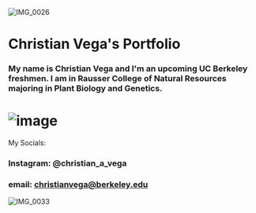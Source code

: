


![IMG_0026](https://github.com/thduke74/portfolio/assets/141671888/7975fa5d-470b-4b06-95ec-9a580fca821c)



# **Christian Vega's Portfolio**
### My name is Christian Vega and I'm an upcoming UC Berkeley freshmen. I am in Rausser College of Natural Resources majoring in Plant Biology and Genetics. 


# ![image](https://github.com/thduke74/portfolio/assets/141671888/3e7cbd6f-c9f8-4707-888f-47c58e04682c)
My Socials: 

### Instagram: @christian_a_vega
### email: christianvega@berkeley.edu

![IMG_0033](https://github.com/thduke74/portfolio/assets/141671888/2ccf8003-8eed-4848-89ff-15218386efcd)
